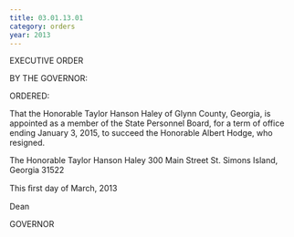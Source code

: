 ```yaml
---
title: 03.01.13.01
category: orders
year: 2013
---
```

 

EXECUTIVE ORDER

BY THE GOVERNOR:

ORDERED:

That the Honorable Taylor Hanson Haley of Glynn County,
Georgia, is appointed as a member of the State Personnel Board, for
a term of office ending January 3, 2015, to succeed the Honorable
Albert Hodge, who resigned.

The Honorable Taylor Hanson Haley
300 Main Street
St. Simons Island, Georgia 31522

This ﬁrst day of March, 2013

 
 

Dean

GOVERNOR

